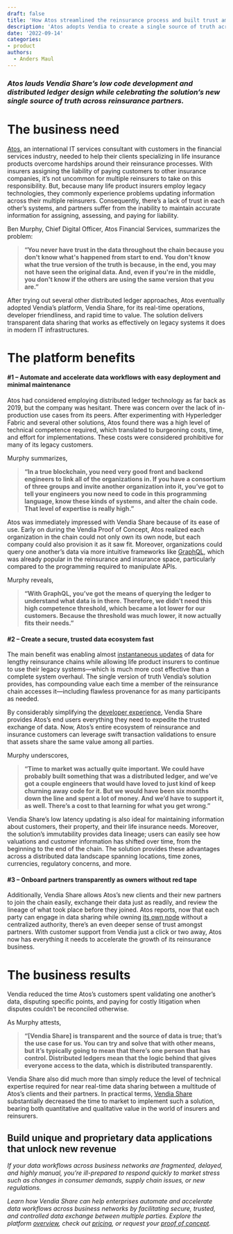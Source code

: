 ```yaml
---
draft: false
title: 'How Atos streamlined the reinsurance process and built trust among financial services partners'
description: 'Atos adopts Vendia to create a single source of truth across reinsurance partners and lauds low code development and distributed ledger design.'
date: '2022-09-14'
categories:
- product
authors:
  - Anders Maul
---
```


### _Atos lauds Vendia Share’s low code development and distributed ledger design while celebrating the solution’s new single source of truth across reinsurance partners._

# The business need

[Atos](https://atos.net/en/), an international IT services consultant with customers in the financial services industry, needed to help their clients specializing in life insurance products overcome hardships around their reinsurance processes. With insurers assigning the liability of paying customers to other insurance companies, it’s not uncommon for multiple reinsurers to take on this responsibility. But, because many life product insurers employ legacy technologies, they commonly experience problems updating information across their multiple reinsurers. Consequently, there’s a lack of trust in each other’s systems, and partners suffer from the inability to maintain accurate information for assigning, assessing, and paying for liability. 

Ben Murphy, Chief Digital Officer, Atos Financial Services, summarizes the problem:

>**“You never have trust in the data throughout the chain because you don't know what's happened from start to end. You don't know what the true version of the truth is because, in the end, you may not have seen the original data. And, even if you're in the middle, you don't know if the others are using the same version that you are.”**

After trying out several other distributed ledger approaches, Atos eventually adopted Vendia’s platform, Vendia Share, for its real-time operations, developer friendliness, and rapid time to value. The solution delivers transparent data sharing that works as effectively on legacy systems it does in modern IT infrastructures. 

# The platform benefits

#### #1 – Automate and accelerate data workflows with easy deployment and minimal maintenance 

Atos had considered employing distributed ledger technology as far back as 2019, but the company was hesitant. There was concern over the lack of in-production use cases from its peers. After experimenting with Hyperledger Fabric and several other solutions, Atos found there was a high level of technical competence required, which translated to burgeoning costs, time, and effort for implementations. These costs were considered prohibitive for many of its legacy customers.

Murphy summarizes,

>**“In a true blockchain, you need very good front and backend engineers to link all of the organizations in. If you have a consortium of three groups and invite another organization into it, you’ve got to tell your engineers you now need to code in this programming language, know these kinds of systems, and alter the chain code. That level of expertise is really high.”** 

Atos was immediately impressed with Vendia Share because of its ease of use. Early on during the Vendia Proof of Concept, Atos realized each organization in the chain could not only own its own node, but each company could also provision it as it saw fit. Moreover, organizations could query one another’s data via more intuitive frameworks like [GraphQL](https://www.vendia.com/blog/graphql-and-blockchain), which was already popular in the reinsurance and insurance space, particularly compared to the programming required to manipulate APIs.

Murphy reveals,

>**“With GraphQL, you’ve got the means of querying the ledger to understand what data is in there. Therefore, we didn’t need this high competence threshold, which became a lot lower for our customers. Because the threshold was much lower, it now actually fits their needs.”**

#### #2 – Create a secure, trusted data ecosystem fast

The main benefit was enabling almost [instantaneous updates](https://www.vendia.com/blog/b2b-data-sharing) of data for lengthy reinsurance chains while allowing life product insurers to continue to use their legacy systems—which is much more cost effective than a complete system overhaul. The single version of truth Vendia’s solution provides, has compounding value each time a member of the reinsurance chain accesses it—including flawless provenance for as many participants as needed. 

By considerably simplifying the [developer experience](https://www.vendia.com/developers), Vendia Share provides Atos’s end users everything they need to expedite the trusted exchange of data. Now, Atos’s entire ecosystem of reinsurance and insurance customers can leverage swift transaction validations to ensure that assets share the same value among all parties.

Murphy underscores,

>**“Time to market was actually quite important. We could have probably built something that was a distributed ledger, and we’ve got a couple engineers that would have loved to just kind of keep churning away code for it. But we would have been six months down the line and spent a lot of money. And we’d have to support it, as well. There’s a cost to that learning for what you get wrong.”**

Vendia Share’s low latency updating is also ideal for maintaining information about customers, their property, and their life insurance needs. Moreover, the solution’s immutability provides data lineage; users can easily see how valuations and customer information has shifted over time, from the beginning to the end of the chain. The solution provides these advantages across a distributed data landscape spanning locations, time zones, currencies, regulatory concerns, and more. 


#### #3 – Onboard partners transparently as owners without red tape

Additionally, Vendia Share allows Atos’s new clients and their new partners to join the chain easily, exchange their data just as readily, and review the lineage of what took place before they joined. Atos reports, now that each party can engage in data sharing while owning [its own node](https://www.vendia.com/blog/multi-party-data-sharing-with-control) without a centralized authority, there’s an even deeper sense of trust amongst partners. With customer support from Vendia just a click or two away, Atos now has everything it needs to accelerate the growth of its reinsurance business.


# The business results

Vendia reduced the time Atos’s customers spent validating one another’s data, disputing specific points, and paying for costly litigation when disputes couldn’t be reconciled otherwise.

As Murphy attests,

>**“[Vendia Share] is transparent and the source of data is true; that’s the use case for us. You can try and solve that with other means, but it’s typically going to mean that there’s one person that has control. Distributed ledgers mean that the logic behind that gives everyone access to the data, which is distributed transparently.**

Vendia Share also did much more than simply reduce the level of technical expertise required for near real-time data sharing between a multitude of Atos’s clients and their partners. In practical terms, [Vendia Share](https://www.vendia.com/product) substantially decreased the time to market to implement such a solution, bearing both quantitative and qualitative value in the world of insurers and reinsurers.


## Build unique and proprietary data applications that unlock new revenue

_If your data workflows across business networks are fragmented, delayed, and highly manual, you’re ill-prepared to respond quickly to market stress such as changes in consumer demands, supply chain issues, or new regulations._ 

_Learn how Vendia Share can help enterprises automate and accelerate data workflows across business networks by facilitating secure, trusted, and controlled data exchange between multiple parties. Explore the platform [overview](https://www.vendia.com/product), check out [pricing](https://www.vendia.com/pricing), or request your [proof of concept](https://www.vendia.com/poc)._
